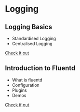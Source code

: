 # Logging

## Logging Basics

* Standardised Logging
* Centralised Logging 

[Check it out](./fluentd/basic-demo/readme.md)

## Introduction to Fluentd

* What is fluentd
* Configuration
* Plugins
* Demos

[Check if out](./fluentd/introduction/readme.md)